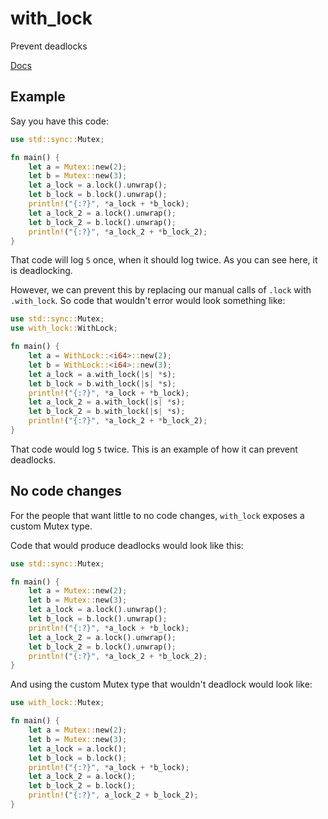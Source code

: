 # with_lock
Prevent deadlocks

[Docs](https://docs.rs/with_lock)

## Example

Say you have this code:

```rs
use std::sync::Mutex;

fn main() {
    let a = Mutex::new(2);
    let b = Mutex::new(3);
    let a_lock = a.lock().unwrap();
    let b_lock = b.lock().unwrap();
    println!("{:?}", *a_lock + *b_lock);
    let a_lock_2 = a.lock().unwrap();
    let b_lock_2 = b.lock().unwrap();
    println!("{:?}", *a_lock_2 + *b_lock_2);
}
```
That code will log `5` once, when it should log twice. As you can see here, it is deadlocking.

However, we can prevent this by replacing our manual calls of `.lock` with `.with_lock`. So code that wouldn't error would look something like:

```rs
use std::sync::Mutex;
use with_lock::WithLock;

fn main() {
    let a = WithLock::<i64>::new(2);
    let b = WithLock::<i64>::new(3);
    let a_lock = a.with_lock(|s| *s);
    let b_lock = b.with_lock(|s| *s);
    println!("{:?}", *a_lock + *b_lock);
    let a_lock_2 = a.with_lock(|s| *s);
    let b_lock_2 = b.with_lock(|s| *s);
    println!("{:?}", *a_lock_2 + *b_lock_2);
}
```

That code would log `5` twice. This is an example of how it can prevent deadlocks.

## No code changes

For the people that want little to no code changes, `with_lock` exposes a custom Mutex type.

Code that would produce deadlocks would look like this:

```rs
use std::sync::Mutex;

fn main() {
    let a = Mutex::new(2);
    let b = Mutex::new(3);
    let a_lock = a.lock().unwrap();
    let b_lock = b.lock().unwrap();
    println!("{:?}", *a_lock + *b_lock);
    let a_lock_2 = a.lock().unwrap();
    let b_lock_2 = b.lock().unwrap();
    println!("{:?}", *a_lock_2 + *b_lock_2);
}
```

And using the custom Mutex type that wouldn't deadlock would look like:

```rs
use with_lock::Mutex;

fn main() {
    let a = Mutex::new(2);
    let b = Mutex::new(3);
    let a_lock = a.lock();
    let b_lock = b.lock();
    println!("{:?}", *a_lock + *b_lock);
    let a_lock_2 = a.lock();
    let b_lock_2 = b.lock();
    println!("{:?}", a_lock_2 + b_lock_2);
}
```